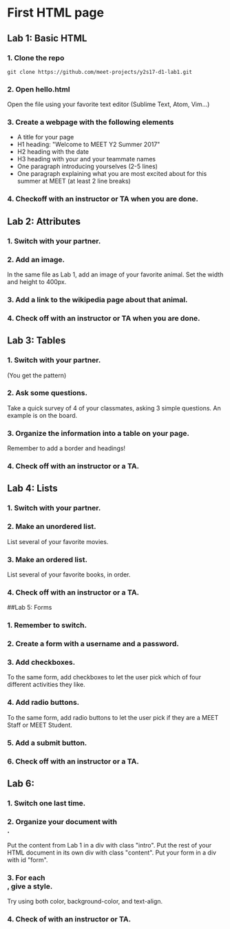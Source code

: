 # First HTML page

## Lab 1: Basic HTML

### 1. Clone the repo
`git clone https://github.com/meet-projects/y2s17-d1-lab1.git`

### 2. Open hello.html
Open the file using your favorite text editor (Sublime Text, Atom, Vim...)

### 3. Create a webpage with the following elements
- A title for your page
- H1 heading: "Welcome to MEET Y2 Summer 2017"
- H2 heading with the date
- H3 heading with your and your teammate names
- One paragraph introducing yourselves (2-5 lines)
- One paragraph explaining what you are most excited about for this summer at MEET (at least 2 line breaks)

### 4. Checkoff with an instructor or TA when you are done.

## Lab 2: Attributes

### 1. Switch with your partner.

### 2. Add an image.
In the same file as Lab 1, add an image of your favorite animal. Set the width and height to 400px.

### 3. Add a link to the wikipedia page about that animal.

### 4. Check off with an instructor or TA when you are done. 

## Lab 3: Tables

### 1. Switch with your partner.
(You get the pattern)

### 2. Ask some questions.
Take a quick survey of 4 of your classmates, asking 3 simple questions.
An example is on the board.

### 3. Organize the information into a table on your page.
Remember to add a border and headings! 

### 4. Check off with an instructor or a TA.

## Lab 4: Lists

### 1. Switch with your partner. 

### 2. Make an unordered list.
List several of your favorite movies.

### 3. Make an ordered list.
List several of your favorite books, in order.

### 4. Check off with an instructor or a TA.

##Lab 5: Forms

### 1. Remember to switch.

### 2. Create a form with a username and a password.

### 3. Add checkboxes.
To the same form, add checkboxes to let the user pick which of four different activities they like.

### 4. Add radio buttons.
To the same form, add radio buttons to let the user pick if they are a MEET Staff or MEET Student.

### 5. Add a submit button.

### 6. Check off with an instructor or a TA.

## Lab 6:

### 1. Switch one last time.

### 2. Organize your document with <div>.
Put the content from Lab 1 in a div with class "intro".
Put the rest of your HTML document in its own div with class "content".
Put your form in a div with id "form".

### 3. For each <div>, give a style.
Try using both color, background-color, and text-align.

### 4. Check of with an instructor or TA.









